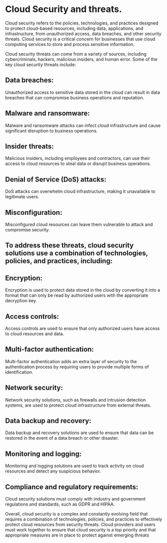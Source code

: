 # Cloud Security and threats.
Cloud security refers to the policies, technologies, and practices designed to protect cloud-based resources, including data, applications, and infrastructure, from unauthorized access, data breaches, and other security threats. Cloud security is a critical concern for businesses that use cloud computing services to store and process sensitive information.

Cloud security threats can come from a variety of sources, including cybercriminals, hackers, malicious insiders, and human error. Some of the key cloud security threats include:

## Data breaches:
Unauthorized access to sensitive data stored in the cloud can result in data breaches that can compromise business operations and reputation.

## Malware and ransomware:
Malware and ransomware attacks can infect cloud infrastructure and cause significant disruption to business operations.

## Insider threats:
 Malicious insiders, including employees and contractors, can use their access to cloud resources to steal data or disrupt business operations.

## Denial of Service (DoS) attacks: 
DoS attacks can overwhelm cloud infrastructure, making it unavailable to legitimate users.

## Misconfiguration:
 Misconfigured cloud resources can leave them vulnerable to attack and compromise security.

## To address these threats, cloud security solutions use a combination of technologies, policies, and practices, including:

## Encryption: 
Encryption is used to protect data stored in the cloud by converting it into a format that can only be read by authorized users with the appropriate decryption key.

## Access controls: 
Access controls are used to ensure that only authorized users have access to cloud resources and data.

## Multi-factor authentication: 
Multi-factor authentication adds an extra layer of security to the authentication process by requiring users to provide multiple forms of identification.

## Network security:
 Network security solutions, such as firewalls and intrusion detection systems, are used to protect cloud infrastructure from external threats.

## Data backup and recovery: 
Data backup and recovery solutions are used to ensure that data can be restored in the event of a data breach or other disaster.

## Monitoring and logging: 
Monitoring and logging solutions are used to track activity on cloud resources and detect any suspicious behavior.

## Compliance and regulatory requirements: 
Cloud security solutions must comply with industry and government regulations and standards, such as GDPR and HIPAA.

Overall, cloud security is a complex and constantly evolving field that requires a combination of technologies, policies, and practices to effectively protect cloud resources from security threats. Cloud providers and users must work together to ensure that cloud security is a top priority and that appropriate measures are in place to protect against emerging threats
